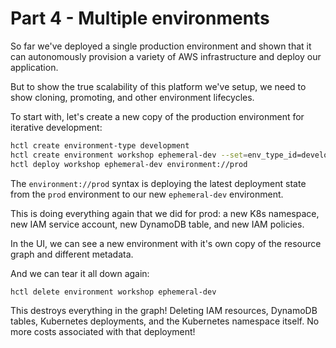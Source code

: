 # Part 4 - Multiple environments

So far we've deployed a single production environment and shown that it can autonomously provision a variety of AWS infrastructure and deploy our application.

But to show the true scalability of this platform we've setup, we need to show cloning, promoting, and other environment lifecycles.

To start with, let's create a new copy of the production environment for iterative development:

```sh
hctl create environment-type development
hctl create environment workshop ephemeral-dev --set=env_type_id=development
hctl deploy workshop ephemeral-dev environment://prod
```

The `environment://prod` syntax is deploying the latest deployment state from the `prod` environment to our new `ephemeral-dev` environment.

This is doing everything again that we did for prod: a new K8s namespace, new IAM service account, new DynamoDB table, and new IAM policies.

In the UI, we can see a new environment with it's own copy of the resource graph and different metadata.

And we can tear it all down again:

```sh
hctl delete environment workshop ephemeral-dev
```

This destroys everything in the graph! Deleting IAM resources, DynamoDB tables, Kubernetes deployments, and the Kubernetes namespace itself. No more costs associated with that deployment!
